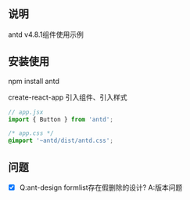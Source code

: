 ## 说明

antd v4.8.1组件使用示例

## 安装使用

npm install antd

create-react-app 引入组件、引入样式
```jsx
// app.jsx
import { Button } from 'antd';
```
```css
/* app.css */
@import '~antd/dist/antd.css';
```


## 问题
- [x] Q:ant-design formlist存在假删除的设计? A:版本问题
